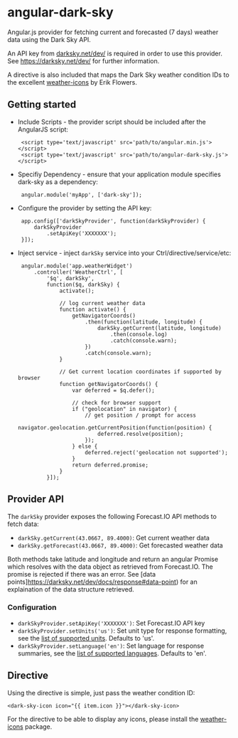 angular-dark-sky
================

Angular.js provider for fetching current and forecasted (7 days) weather data using the Dark Sky API.

An API key from [darksky.net/dev/](https://darksky.net/dev/) is required in order to use this provider. See https://darksky.net/dev/ for further information. 

A directive is also included that maps the Dark Sky weather condition IDs
to the excellent [weather-icons](http://erikflowers.github.io/weather-icons/) by
Erik Flowers.

Getting started
---------------

 * Include Scripts - the provider script should be included after the AngularJS script:

        <script type='text/javascript' src='path/to/angular.min.js'></script>
        <script type='text/javascript' src='path/to/angular-dark-sky.js'></script>

 * Specifiy Dependency - ensure that your application module specifies dark-sky as a dependency:

        angular.module('myApp', ['dark-sky']);

 * Configure the provider by setting the API key:

        app.config(['darkSkyProvider', function(darkSkyProvider) {
            darkSkyProvider
                .setApiKey('XXXXXXX');
        }]);

 * Inject service - inject `darkSky` service into your Ctrl/directive/service/etc:

 		angular.module('app.weatherWidget')
	        .controller('WeatherCtrl', [
	        	'$q', darkSky',
	        	function($q, darkSky) {
		        	activate();

		        	// log current weather data
		        	function activate() {
		        		getNavigatorCoords()
			        		.then(function(latitude, longitude) {
			        			darkSky.getCurrent(latitude, longitude)
			        				.then(console.log)
			        				.catch(console.warn);
			        		})
			        		.catch(console.warn);
			        }

					// Get current location coordinates if supported by browser
		        	function getNavigatorCoords() {
		        		var deferred = $q.defer();

		        		// check for browser support
        				if ("geolocation" in navigator) {
	        				// get position / prompt for access
	          				navigator.geolocation.getCurrentPosition(function(position) {
	          					deferred.resolve(position);
	          				});
          				} else {
          					deferred.reject('geolocation not supported');
          				}
          				return deferred.promise;
		        	}
	        	}]);

Provider API
------------

The `darkSky` provider exposes the following Forecast.IO API methods to fetch data:

 * `darkSky.getCurrent(43.0667, 89.4000)`: Get current weather data
 * `darkSky.getForecast(43.0667, 89.4000)`: Get forecasted weather data

Both methods take latitude and longitude and return an angular Promise which resolves with the data object as retrieved from Forecast.IO. The promise is rejected if there was an error. See [data points]https://darksky.net/dev/docs/response#data-point) for an explaination of the data structure retrieved.

### Configuration

 * `darkSkyProvider.setApiKey('XXXXXXX')`: Set Forecast.IO API key
 * `darkSkyProvider.setUnits('us')`: Set unit type for response formatting, see
 	 the [list of supported units](https://darksky.net/dev/docs/forecast). Defaults to 'us'.
 * `darkSkyProvider.setLanguage('en')`: Set language for response summaries, see
 	 the [list of supported languages](https://darksky.net/dev/docs/forecast). Defaults to 'en'.

Directive
---------

Using the directive is simple, just pass the weather condition ID:

    <dark-sky-icon icon="{{ item.icon }}"></dark-sky-icon>

For the directive to be able to display any icons, please install the
[weather-icons](http://erikflowers.github.io/weather-icons/) package.